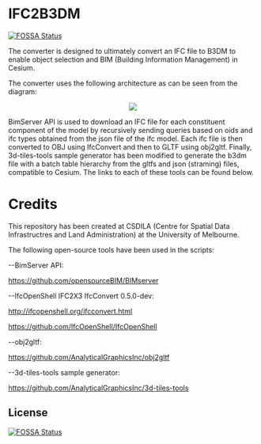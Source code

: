 # IFC2B3DM
[![FOSSA Status](https://app.fossa.io/api/projects/git%2Bgithub.com%2FbleungAtGTI%2Fifc2b3dm.svg?type=shield)](https://app.fossa.io/projects/git%2Bgithub.com%2FbleungAtGTI%2Fifc2b3dm?ref=badge_shield)


The converter is designed to ultimately convert an IFC file to B3DM to enable object selection and BIM (Building Information Management) in Cesium.

The converter uses the following architecture as can be seen from the diagram:

<p align="center"><img src="figures/architecture.jpg"/></p>

BimServer API is used to download an IFC file for each constituent component of the model by recursively sending queries based on oids and ifc types obtained from the json file of the ifc model.
Each ifc file is then converted to OBJ using IfcConvert and then to GLTF using obj2gltf. Finally, 3d-tiles-tools sample generator has been modified to generate the
b3dm file with a batch table hierarchy from the gltfs and json (straming) files, compatible to Cesium. The links to each of these tools can be found below.

# Credits

This repository has been created at CSDILA (Centre for Spatial Data Infrastructres and Land Administration) at the University of Melbourne.

The following open-source tools have been used in the scripts:

--BimServer API: 

https://github.com/opensourceBIM/BIMserver

--IfcOpenShell IFC2X3 IfcConvert 0.5.0-dev: 

http://ifcopenshell.org/ifcconvert.html

https://github.com/IfcOpenShell/IfcOpenShell
                                            
--obj2gltf: 

https://github.com/AnalyticalGraphicsInc/obj2gltf

--3d-tiles-tools sample generator: 

https://github.com/AnalyticalGraphicsInc/3d-tiles-tools



## License
[![FOSSA Status](https://app.fossa.io/api/projects/git%2Bgithub.com%2FbleungAtGTI%2Fifc2b3dm.svg?type=large)](https://app.fossa.io/projects/git%2Bgithub.com%2FbleungAtGTI%2Fifc2b3dm?ref=badge_large)